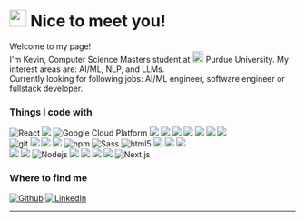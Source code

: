 <h1><img src="https://emojis.slackmojis.com/emojis/images/1531849430/4246/blob-sunglasses.gif?1531849430" width="30"/> Nice to meet you!</h1>


<p>Welcome to my page! </br> I'm Kevin, Computer Science Masters student at <img src="https://upload.wikimedia.org/wikipedia/commons/3/35/Purdue_Boilermakers_logo.svg" width="20"/> Purdue University. My interest areas are: AI/ML, NLP, and LLMs.<br> Currently looking for following jobs: AI/ML engineer, software engineer or fullstack developer. </p> 

<h3>Things I code with</h3>
<p>
  <img alt="React" src="https://img.shields.io/badge/-React-45b8d8?style=flat-square&logo=react&logoColor=white" />
  <img src="https://img.shields.io/badge/Material UI-007FFF?style=flat-square&logo=Material UI&logoColor=white"> 
  <img alt="Google Cloud Platform" src="https://img.shields.io/badge/-Google_Cloud_Platform-1a73e8?style=flat-square&logo=google-cloud&logoColor=white" />
  <img src="https://img.shields.io/badge/Microsoft_Azure-%230072C6.svg?style=flat-square&logo=microsoft-azure&logoColor=white" />
  <img src="https://img.shields.io/badge/CSS3-%231572B6.svg?style=flat-square&logo=css3&logoColor=white" />
  <img src="https://img.shields.io/badge/C-%2300599C.svg?style=flat-square&logo=c&logoColor=white" />
  <img src="https://img.shields.io/badge/MySQL-005C84?style=flat-square&logo=mysql&logoColor=white" />
  <img src="https://img.shields.io/badge/Latex-%23008080.svg?style=flat-square&logo=latex&logoColor=white" />
  <img src="https://img.shields.io/badge/tailwindcss-%2338B2AC.svg?style=flat-square&logo=tailwind-css&logoColor=white" />
  <img src="https://img.shields.io/badge/Neo4j-008CC1?style=flat-square&logo=neo4j&logoColor=white" /> <br>
  <img alt="git" src="https://img.shields.io/badge/-Git-F05032?style=flat-square&logo=git&logoColor=white" />
  <img src="https://img.shields.io/badge/TensorFlow-%23FF6F00.svg?style=flat-square&logo=TensorFlow&logoColor=white" />
  <img src="https://img.shields.io/badge/Keras-%23D00000.svg?style=flat-square&logo=Keras&logoColor=white" />
  <img src="https://img.shields.io/badge/Ruby_on_Rails-CC0000?style=flat-square&logo=ruby-on-rails&logoColor=white" />
  <img alt="npm" src="https://img.shields.io/badge/-NPM-CB3837?style=flat-square&logo=npm&logoColor=white" />
  <img alt="Sass" src="https://img.shields.io/badge/-Sass-CC6699?style=flat-square&logo=sass&logoColor=white" />
  <img alt="html5" src="https://img.shields.io/badge/-HTML5-E34F26?style=flat-square&logo=html5&logoColor=white" />
  <img src="https://img.shields.io/badge/PyTorch-%23EE4C2C.svg?style=flat-square&logo=PyTorch&logoColor=white" />
  <img src="https://img.shields.io/badge/scikit--learn-%23F7931E.svg?style=flat-square&logo=scikit-learn&logoColor=white" />
  <img src="https://img.shields.io/badge/Java-%23ED8B00.svg?style=flat-square&logo=openjdk&logoColor=white" /> <br>
  <img src="https://img.shields.io/badge/Spring-%236DB33F.svg?style=flat-square&logo=spring&logoColor=white" />
  <img src="https://img.shields.io/badge/SpringBoot-6DB33F?style=flat-square&logo=SpringBoot&logoColor=white">  
  <img alt="Nodejs" src="https://img.shields.io/badge/-Nodejs-43853d?style=flat-square&logo=Node.js&logoColor=white" />
  <img src="https://img.shields.io/badge/Javascript-%23323330.svg?style=flat-square&logo=javascript&logoColor=%23F7DF1E" />
  <img src="https://img.shields.io/badge/Python-14354C?style=flat-sqaure&logo=python&logoColor=white" />
  <img src="https://img.shields.io/badge/Numpy-%23013243.svg?style=flat-square&logo=numpy&logoColor=white" />
  <img src="https://img.shields.io/badge/Pandas-%23150458.svg?style=flat-square&logo=pandas&logoColor=white"/>
  <img alt="Next.js" src="https://img.shields.io/badge/Nextjs-black?style=flat-square&logo=next.js&logoColor=white" />
</p>

<h3>Where to find me</h3>
<p><a href="https://github.com/kevindclee" target="_blank"><img alt="Github" src="https://img.shields.io/badge/GitHub-%2312100E.svg?&style=for-the-badge&logo=Github&logoColor=white" /></a> 
  <a href="https://www.linkedin.com/in/kevindclee/" target="_blank"><img alt="LinkedIn" src="https://img.shields.io/badge/linkedin-%230077B5.svg?&style=for-the-badge&logo=linkedin&logoColor=white" /></a>
</p>

------------
